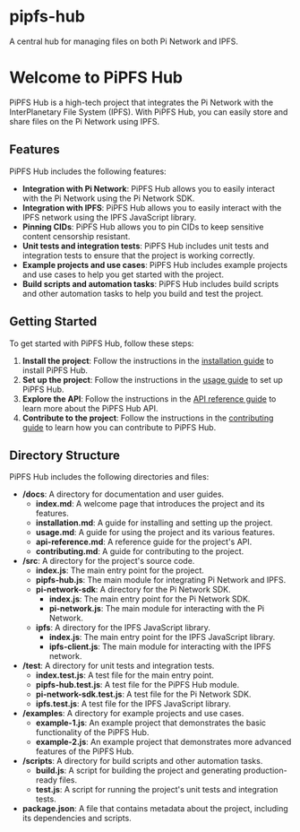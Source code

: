 # pipfs-hub

A central hub for managing files on both Pi Network and IPFS.

# Welcome to PiPFS Hub

PiPFS Hub is a high-tech project that integrates the Pi Network with the InterPlanetary File System (IPFS). With PiPFS Hub, you can easily store and share files on the Pi Network using IPFS.

## Features

PiPFS Hub includes the following features:

- **Integration with Pi Network**: PiPFS Hub allows you to easily interact with the Pi Network using the Pi Network SDK.
- **Integration with IPFS**: PiPFS Hub allows you to easily interact with the IPFS network using the IPFS JavaScript library.
- **Pinning CIDs**: PiPFS Hub allows you to pin CIDs to keep sensitive content censorship resistant.
- **Unit tests and integration tests**: PiPFS Hub includes unit tests and integration tests to ensure that the project is working correctly.
- **Example projects and use cases**: PiPFS Hub includes example projects and use cases to help you get started with the project.
- **Build scripts and automation tasks**: PiPFS Hub includes build scripts and other automation tasks to help you build and test the project.

## Getting Started

To get started with PiPFS Hub, follow these steps:

1. **Install the project**: Follow the instructions in the [installation guide](docs/installation.md) to install PiPFS Hub.
2. **Set up the project**: Follow the instructions in the [usage guide](docs/usage.md) to set up PiPFS Hub.
3. **Explore the API**: Follow the instructions in the [API reference guide](docs/api-reference.md) to learn more about the PiPFS Hub API.
4. **Contribute to the project**: Follow the instructions in the [contributing guide](docs/contributing.md) to learn how you can contribute to PiPFS Hub.

## Directory Structure

PiPFS Hub includes the following directories and files:

- **/docs**: A directory for documentation and user guides.
  - **index.md**: A welcome page that introduces the project and its features.
  - **installation.md**: A guide for installing and setting up the project.
  - **usage.md**: A guide for using the project and its various features.
  - **api-reference.md**: A reference guide for the project's API.
  - **contributing.md**: A guide for contributing to the project.
- **/src**: A directory for the project's source code.
  - **index.js**: The main entry point for the project.
  - **pipfs-hub.js**: The main module for integrating Pi Network and IPFS.
  - **pi-network-sdk**: A directory for the Pi Network SDK.
    - **index.js**: The main entry point for the Pi Network SDK.
    - **pi-network.js**: The main module for interacting with the Pi Network.
  - **ipfs**: A directory for the IPFS JavaScript library.
    - **index.js**: The main entry point for the IPFS JavaScript library.
    - **ipfs-client.js**: The main module for interacting with the IPFS network.
- **/test**: A directory for unit tests and integration tests.
  - **index.test.js**: A test file for the main entry point.
  - **pipfs-hub.test.js**: A test file for the PiPFS Hub module.
  - **pi-network-sdk.test.js**: A test file for the Pi Network SDK.
  - **ipfs.test.js**: A test file for the IPFS JavaScript library.
- **/examples**: A directory for example projects and use cases.
  - **example-1.js**: An example project that demonstrates the basic functionality of the PiPFS Hub.
  - **example-2.js**: An example project that demonstrates more advanced features of the PiPFS Hub.
- **/scripts**: A directory for build scripts and other automation tasks.
  - **build.js**: A script for building the project and generating production-ready files.
  - **test.js**: A script for running the project's unit tests and integration tests.
- **package.json**: A file that contains metadata about the project, including its dependencies and scripts.
